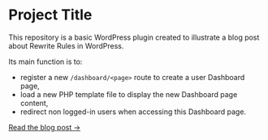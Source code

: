 # Project Title

This repository is a basic WordPress plugin created to illustrate a blog post about Rewrite Rules in WordPress.

Its main function is to:
- register a new `/dashboard/<page>` route to create a user Dashboard page,
- load a new PHP template file to display the new Dashboard page content,
- redirect non logged-in users when accessing this Dashboard page.


[Read the blog post →](https://mosaika.fr/rewrite-urls-dynamiques-wordpress/)
